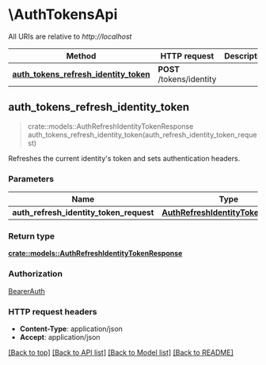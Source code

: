 # \AuthTokensApi

All URIs are relative to *http://localhost*

Method | HTTP request | Description
------------- | ------------- | -------------
[**auth_tokens_refresh_identity_token**](AuthTokensApi.md#auth_tokens_refresh_identity_token) | **POST** /tokens/identity | 



## auth_tokens_refresh_identity_token

> crate::models::AuthRefreshIdentityTokenResponse auth_tokens_refresh_identity_token(auth_refresh_identity_token_request)


Refreshes the current identity's token and sets authentication headers.

### Parameters


Name | Type | Description  | Required | Notes
------------- | ------------- | ------------- | ------------- | -------------
**auth_refresh_identity_token_request** | [**AuthRefreshIdentityTokenRequest**](AuthRefreshIdentityTokenRequest.md) |  | [required] |

### Return type

[**crate::models::AuthRefreshIdentityTokenResponse**](AuthRefreshIdentityTokenResponse.md)

### Authorization

[BearerAuth](../README.md#BearerAuth)

### HTTP request headers

- **Content-Type**: application/json
- **Accept**: application/json

[[Back to top]](#) [[Back to API list]](../README.md#documentation-for-api-endpoints) [[Back to Model list]](../README.md#documentation-for-models) [[Back to README]](../README.md)

